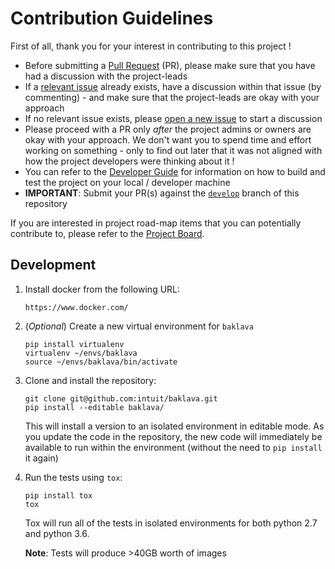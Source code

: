 # Contribution Guidelines

First of all, thank you for your interest in contributing to this project !

* Before submitting a [Pull Request](https://help.github.com/en/github/collaborating-with-issues-and-pull-requests/about-pull-requests) (PR), please make sure that you have had a discussion with the project-leads
* If a [relevant issue](https://github.com/intuit/baklava/issues) already exists, have a discussion within that issue (by commenting) - and make sure that the project-leads are okay with your approach
* If no relevant issue exists, please [open a new issue](https://github.com/intuit/baklava/issues) to start a discussion
* Please proceed with a PR only *after* the project admins or owners are okay with your approach. We don't want you to spend time and effort working on something - only to find out later that it was not aligned with how the project developers were thinking about it !
* You can refer to the [Developer Guide](https://github.com/intuit/karate/wiki/Developer-Guide) for information on how to build and test the project on your local / developer machine
* **IMPORTANT**: Submit your PR(s) against the [`develop`](https://github.com/intuit/baklava/tree/develop) branch of this repository

If you are interested in project road-map items that you can potentially contribute to, please refer to the [Project Board]().

## Development

1. Install docker from the following URL:

    ```
    https://www.docker.com/
    ```

2. (*Optional*) Create a new virtual environment for `baklava`

    ```
    pip install virtualenv
    virtualenv ~/envs/baklava
    source ~/envs/baklava/bin/activate
    ```

3. Clone and install the repository:

    ```
    git clone git@github.com:intuit/baklava.git
    pip install --editable baklava/
    ```

   This will install a version to an isolated environment in editable
   mode. As you update the code in the repository, the new code will
   immediately be available to run within the environment (without the
   need to `pip install` it again)

4. Run the tests using `tox`:

    ```
    pip install tox
    tox
    ```

   Tox will run all of the tests in isolated environments for both
   python 2.7 and python 3.6.

   **Note**: Tests will produce >40GB worth of images
